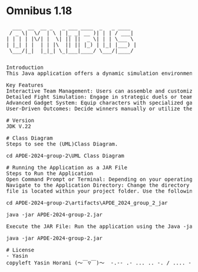 # Omnibus 1.18
<pre>
  ___  __  __ _   _ ___ ____  _   _ ____  
 / _ \|  \/  | \ | |_ _| __ )| | | / ___| 
| | | | |\/| |  \| || ||  _ \| | | \___ \ 
| |_| | |  | | |\  || || |_) | |_| |___) |
 \___/|_|  |_|_| \_|___|____/ \___/|____/
<pre/>

Introduction
This Java application offers a dynamic simulation environment where users can orchestrate battles between superheroes and villains. Leveraging object-oriented programming principles, the application provides a robust platform for managing teams, equipping characters with gadgets, and conducting battles through an interactive console-based interface.

Key Features
Interactive Team Management: Users can assemble and customize teams of superheroes and villains.
Detailed Fight Simulation: Engage in strategic duels or team clashes, controlling various aspects of the combat.
Advanced Gadget System: Equip characters with specialized gadgets such as weapons, vehicles, and bases to influence battle outcomes.
User-Driven Outcomes: Decide winners manually or utilize the built-in random outcome generator for unbiased results.

# Version
JDK V.22

# Class Diagram
Steps to see the (UML)Class Diagram.

cd APDE-2024-group-2\UML Class Diagram

# Running the Application as a JAR File
Steps to Run the Application
Open Command Prompt or Terminal: Depending on your operating system, open Command Prompt (Windows) or Terminal (macOS or Linux).
Navigate to the Application Directory: Change the directory to where the APDE-2024-group-2.jar
file is located within your project folder. Use the following command to navigate:

cd APDE-2024-group-2\artifacts\APDE_2024_group_2_jar

java -jar APDE-2024-group-2.jar

Execute the JAR File: Run the application using the Java -jar command. Ensure you are in the directory containing the APDE-2024-group-2.jar file and execute:

java -jar APDE-2024-group-2.jar

# License
- Yasin
copyleft Yasin Horani (～￣▽￣)～  -.-- .- ... .. -. / .... --- .-. .- -. ..